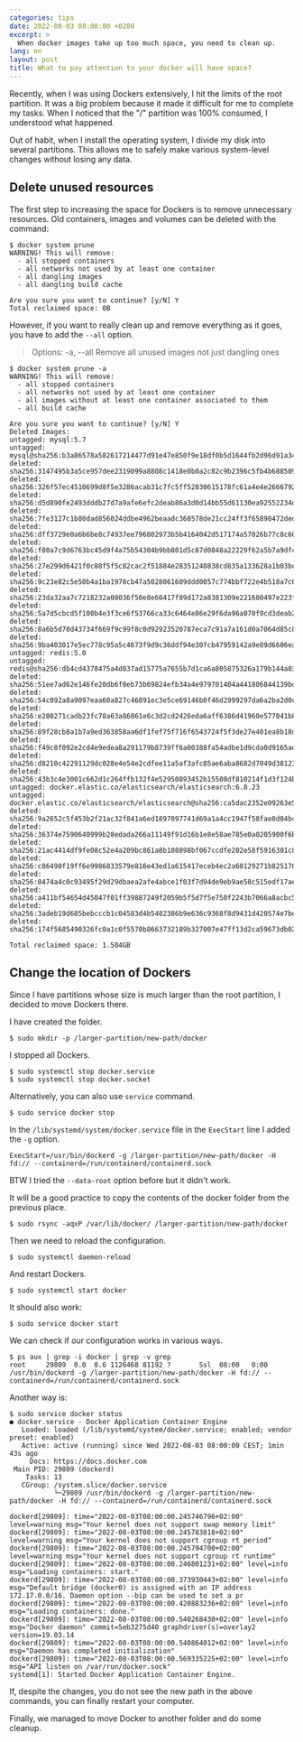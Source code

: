 ```yaml
---
categories: tips
date: 2022-08-03 08:00:00 +0200
excerpt: >
  When docker images take up too much space, you need to clean up.
lang: en
layout: post
title: What to pay attention to your docker will have space?
---
```


Recently, when I was using Dockers extensively,
I hit the limits of the root partition.
It was a big problem because it made it difficult for me to complete my tasks.
When I noticed that the "/" partition was 100% consumed,
I understood what happened.

Out of habit, when I install the operating system,
I divide my disk into several partitions.
This allows me to safely make various system-level changes without losing any data.

## Delete unused resources

The first step to increasing the space for Dockers is to remove unnecessary resources.
Old containers, images and volumes can be deleted with the command:

```console
$ docker system prune
WARNING! This will remove:
  - all stopped containers
  - all networks not used by at least one container
  - all dangling images
  - all dangling build cache

Are you sure you want to continue? [y/N] Y
Total reclaimed space: 0B
```

However, if you want to really clean up
and remove everything as it goes,
you have to add the `--all` option.

> Options: -a, --all
> Remove all unused images not just dangling ones

```console
$ docker system prune -a
WARNING! This will remove:
  - all stopped containers
  - all networks not used by at least one container
  - all images without at least one container associated to them
  - all build cache

Are you sure you want to continue? [y/N] Y
Deleted Images:
untagged: mysql:5.7
untagged: mysql@sha256:b3a86578a582617214477d91e47e850f9e18df0b5d1644fb2d96d91a340b8972
deleted: sha256:3147495b3a5ce957dee2319099a8808c1418e0b0a2c82c9b2396c5fb4b688509
deleted: sha256:326f57ec4510699d8f5e3286acab31c7fc5ff52030615178fc61a4e4e2666792
deleted: sha256:d5d890fe2493dddb27d7a9afe6efc2deab86a3d0d14bb55d61130ea92552234d
deleted: sha256:7fe3127c1b80dad856024ddbe4962beaadc360578de21cc24ff3f65898472ded
deleted: sha256:dff3729e0a6b6be8c74937ee796802973b5b4164042d517174a57026b77c8c60
deleted: sha256:f80a7c9d6763bc45d9f4a75b54304b9bb801d5c87d0848a22229f62a5b7a9dfc
deleted: sha256:27e299d6421f0c88f5f5c82cac2f51884e28351240838cd835a133628a1b03bc
deleted: sha256:9c23e82c5e50b4a1ba1978cb47a5028061609ddd0057c774bbf722e4b518a7c6
deleted: sha256:23da32aa7c7218232a08036f50e8e60417f89d172a8381309e221680497e223f
deleted: sha256:5a7d5cbcd5f100b4e3f3ce6f53766ca33c6464e86e29f6da96a070f9cd3deab2
deleted: sha256:8a6b5d70d43734f669f9c99f8c0d92923520787eca7c91a7a161d0a7064d85c8
deleted: sha256:9ba403017e5ec778c95a5c4673f9d9c36ddf94e30fcb47959142a9e89d6606ea
untagged: redis:5.0
untagged: redis@sha256:db4cd4378475a4d837ad15775a7655b7d1ca6a805875326a179b144a032a4816
deleted: sha256:51ee7ad62e146fe20db6f0eb73b69824efb34a4e979701404a441806844139bd
deleted: sha256:54c092a8a9097eaa60a827c46891ec3e5ce69146b0f46d2999297da6a2ba2d0c
deleted: sha256:e280271cadb23fc78a63a86861e6c3d2cd2426eda6aff6386d41960e577041b8
deleted: sha256:89f28cb8a1b7a9ed363858aa6df1fef75f716f6543724f5f3de27e401ea8b18d
deleted: sha256:f49c8f092e2cd4e9edea8a291179b8739ff6a00388fa54adbe1d9cda0d9165ad
deleted: sha256:d8210c42291129dc028e4e54e2cdfee11a5af3afc85ae6aba8682d7049d38123
deleted: sha256:43b3c4e3001c662d1c264ffb132f4e52950893452b15508df810214f1d3f124b
untagged: docker.elastic.co/elasticsearch/elasticsearch:6.8.23
untagged: docker.elastic.co/elasticsearch/elasticsearch@sha256:ca5dac2352e09263e55cccac445d69a0d2eec9c8c26a4c95c3b1430de1f427f2
deleted: sha256:9a2652c5f453b2f21ac32f841a6ed1897097741d69a1a4cc1947f58fae0d04b4
deleted: sha256:36374e7590640999b28edada266a11149f91d16b1e8e58ae785e0a0205900f6b
deleted: sha256:21ac4414df9fe08c52e4a209bc861a8b108898bf067ccdfe202e58f5916301c8
deleted: sha256:c86490f19ff6e9986833579e816e43ed1a615417eceb4ec2a60129271b825176
deleted: sha256:0474a4c0c93495f29d29dbaea2afe4abce1f03f7d94de9eb9ae58c515edf17ae
deleted: sha256:a411bf54654d45047f01ff39887249f2059b5f5d7f5e750f2243b7066a8acbc5
deleted: sha256:3adeb19d685bebcccb1c04583d4b5482386b9e636c9368f8d9431d420574e7be
deleted: sha256:174f5685490326fc0a1c0f5570b8663732189b327007e47ff13d2ca59673db02

Total reclaimed space: 1.504GB
```

## Change the location of Dockers

Since I have partitions whose size is much larger than the root partition,
I decided to move Dockers there.

I have created the folder.

```console
$ sudo mkdir -p /larger-partition/new-path/docker
```

I stopped all Dockers.

```console
$ sudo systemctl stop docker.service
$ sudo systemctl stop docker.socket
```

Alternatively, you can also use `service` command.

```console
$ sudo service docker stop
```

In the `/lib/systemd/system/docker.service` file
in the `ExecStart` line I added the `-g` option.

```
ExecStart=/usr/bin/dockerd -g /larger-partition/new-path/docker -H fd:// --containerd=/run/containerd/containerd.sock
```

BTW I tried the `--data-root` option before but it didn't work.

It will be a good practice to copy the contents of the docker folder from the previous place.

```console
$ sudo rsync -aqxP /var/lib/docker/ /larger-partition/new-path/docker
```

Then we need to reload the configuration.

```console
$ sudo systemctl daemon-reload
```

And restart Dockers.

```console
$ sudo systemctl start docker
```

It should also work:

```console
$ sudo service docker start
```

We can check if our configuration works in various ways.

```console
$ ps aux | grep -i docker | grep -v grep
root     29809  0.0  0.6 1126468 81192 ?       Ssl  08:00   0:00 /usr/bin/dockerd -g /larger-partition/new-path/docker -H fd:// --containerd=/run/containerd/containerd.sock
```

Another way is:

```console
$ sudo service docker status
● docker.service - Docker Application Container Engine
   Loaded: loaded (/lib/systemd/system/docker.service; enabled; vendor preset: enabled)
   Active: active (running) since Wed 2022-08-03 08:00:00 CEST; 1min 43s ago
     Docs: https://docs.docker.com
 Main PID: 29809 (dockerd)
    Tasks: 13
   CGroup: /system.slice/docker.service
           └─29809 /usr/bin/dockerd -g /larger-partition/new-path/docker -H fd:// --containerd=/run/containerd/containerd.sock

dockerd[29809]: time="2022-08-03T08:00:00.245746796+02:00" level=warning msg="Your kernel does not support swap memory limit"
dockerd[29809]: time="2022-08-03T08:00:00.245783818+02:00" level=warning msg="Your kernel does not support cgroup rt period"
dockerd[29809]: time="2022-08-03T08:00:00.245794700+02:00" level=warning msg="Your kernel does not support cgroup rt runtime"
dockerd[29809]: time="2022-08-03T08:00:00.246801231+02:00" level=info msg="Loading containers: start."
dockerd[29809]: time="2022-08-03T08:00:00.373930443+02:00" level=info msg="Default bridge (docker0) is assigned with an IP address 172.17.0.0/16. Daemon option --bip can be used to set a pr
dockerd[29809]: time="2022-08-03T08:00:00.420883236+02:00" level=info msg="Loading containers: done."
dockerd[29809]: time="2022-08-03T08:00:00.540268430+02:00" level=info msg="Docker daemon" commit=5eb3275d40 graphdriver(s)=overlay2 version=19.03.14
dockerd[29809]: time="2022-08-03T08:00:00.540864012+02:00" level=info msg="Daemon has completed initialization"
dockerd[29809]: time="2022-08-03T08:00:00.569335225+02:00" level=info msg="API listen on /var/run/docker.sock"
systemd[1]: Started Docker Application Container Engine.
```

If, despite the changes, you do not see the new path in the above commands,
you can finally restart your computer.

Finally, we managed to move Docker to another folder and do some cleanup.
